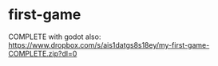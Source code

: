 # first-game
COMPLETE with godot
also:
https://www.dropbox.com/s/ais1datgs8s18ey/my-first-game-COMPLETE.zip?dl=0

